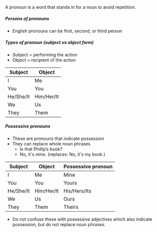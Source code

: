 A pronoun is a word that stands in for a noun to avoid repetition.

##### Persons of pronouns
- English pronouns can be first, second, or third person

##### Types of pronoun (subject vs object form)
- Subject = performing the action
- Object = recipient of the action

| Subject   | Object     |
| --------- | ---------- |
| I         | Me         |
| You       | You        |
| He/She/It | Him/Her/It |
| We        | Us         |
| They      | Them       |
##### Possessive pronouns
- These are pronouns that indicate possession
- They can replace whole noun phrases
	- Is that Phillip’s book?
	- No, it's _mine_. (replaces: No, it's my book.)

| Subject   | Object     | Possessive pronoun |
| --------- | ---------- | ------------------ |
| I         | Me         | Mine               |
| You       | You        | Yours              |
| He/She/It | Him/Her/It | His/Hers/Its       |
| We        | Us         | Ours               |
| They      | Them       | Theirs             |
- Do not confuse these with possessive adjectives which also indicate possession, but do not replace noun phrases.